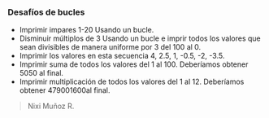 ### Desafíos de bucles

- Imprimir impares 1-20 Usando un bucle.
- Disminuir múltiplos de 3 Usando un bucle e imprir todos los valores que sean divisibles de manera uniforme por 3 del 100 al 0.
- Imprimir los valores en esta secuencia  4, 2.5, 1, -0.5, -2, -3.5.
- Imprimir suma de todos los valores del 1 al 100. Deberíamos obtener 5050 al final.
- Imprimir multiplicación de todos los valores del 1 al 12. Deberíamos obtener  479001600al final.


> Nixi Muñoz R.